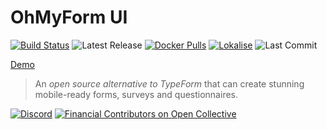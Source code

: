 # OhMyForm UI

[![Build Status](https://travis-ci.org/ohmyform/ui.svg?branch=master)](https://travis-ci.org/ohmyform/ui)
![Latest Release](https://badgen.net/github/tag/ohmyform/ui)
[![Docker Pulls](https://badgen.net/docker/pulls/ohmyform/ui)](https://hub.docker.com/r/ohmyform/ui)
[![Lokalise](https://badgen.net/badge/Lokalise/EN/green?icon=libraries)](https://app.lokalise.com/public/379418475ede5d5c6937b0.31012044/)
![Last Commit](https://badgen.net/github/last-commit/ohmyform/ui)

[Demo](https://demo.ohmyform.com/login)

> An *open source alternative to TypeForm* that can create stunning mobile-ready forms, surveys and questionnaires.

[![Discord](https://img.shields.io/discord/595773457862492190.svg?label=Discord%20Chat)](https://discord.gg/MJqAuAZ)
[![Financial Contributors on Open Collective](https://opencollective.com/ohmyform-sustainability/all/badge.svg?label=financial+contributors)](https://opencollective.com/ohmyform-sustainability)



